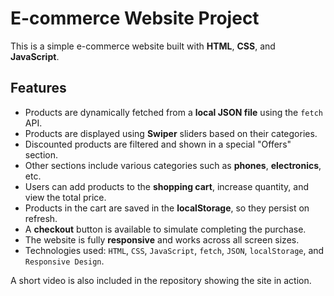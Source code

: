 # E-commerce Website Project

This is a simple e-commerce website built with **HTML**, **CSS**, and **JavaScript**.

## Features

- Products are dynamically fetched from a **local JSON file** using the `fetch` API.
- Products are displayed using **Swiper** sliders based on their categories.
- Discounted products are filtered and shown in a special "Offers" section.
- Other sections include various categories such as **phones**, **electronics**, etc.
- Users can add products to the **shopping cart**, increase quantity, and view the total price.
- Products in the cart are saved in the **localStorage**, so they persist on refresh.
- A **checkout** button is available to simulate completing the purchase.
- The website is fully **responsive** and works across all screen sizes.
- Technologies used: `HTML`, `CSS`, `JavaScript`, `fetch`, `JSON`, `localStorage`, and `Responsive Design`.

A short video is also included in the repository showing the site in action.





